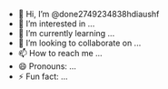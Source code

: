 - 👋 Hi, I’m @done2749234838hdiaushf
- 👀 I’m interested in ...
- 🌱 I’m currently learning ...
- 💞️ I’m looking to collaborate on ...
- 📫 How to reach me ...
- 😄 Pronouns: ...
- ⚡ Fun fact: ...

<!---
done2749234838hdiaushf/done2749234838hdiaushf is a ✨ special ✨ repository because its `README.md` (this file) appears on your GitHub profile.
You can click the Preview link to take a look at your changes.
--->
